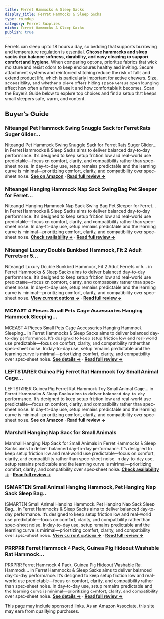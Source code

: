 ```yaml
---
title: Ferret Hammocks & Sleep Sacks
display_title: Ferret Hammocks & Sleep Sacks
type: roundup
category: Ferret Supplies
niche: Ferret Hammocks & Sleep Sacks
publish: true
---
```


<p>Ferrets can sleep up to 18 hours a day, so bedding that supports burrowing and temperature regulation is essential. <strong>Choose hammocks and sleep sacks that balance softness, durability, and easy cleaning to support comfort and hygiene.</strong> When comparing options, prioritize fabrics that wick moisture and resist odors to keep enclosures healthy and inviting. Secure attachment systems and reinforced stitching reduce the risk of falls and extend product life, which is particularly important for active chewers. Size, accessibility, and whether a piece offers hiding space versus open lounging affect how often a ferret will use it and how comfortable it becomes. Scan the Buyer’s Guide below to explore top choices and find a setup that keeps small sleepers safe, warm, and content.</p>
<h2>Buyer’s Guide</h2>
<h3>Niteangel Pet Hammock Swing Snuggle Sack for Ferret Rats Suger Glider…</h3>
<p>Niteangel Pet Hammock Swing Snuggle Sack for Ferret Rats Suger Glider… in Ferret Hammocks & Sleep Sacks aims to deliver balanced day-to-day performance. It’s designed to keep setup friction low and real-world use predictable&mdash;focus on comfort, clarity, and compatibility rather than spec-sheet noise. In day-to-day use, setup remains predictable and the learning curve is minimal&mdash;prioritizing comfort, clarity, and compatibility over spec-sheet noise. <a href="https://amzn.to/4hbsvXR" target="_blank" rel="nofollow sponsored noopener noopener" target="_blank"><strong>See on Amazon</strong></a> · <a href="/reviews/niteangel-pet-hammock-swing-snuggle-sack-for-ferret-rats-suger-glider-s-e58874a6/"><strong>Read full review &rarr;</strong></a></p>
<h3>Niteangel Hanging Hammock Nap Sack Swing Bag Pet Sleeper for Ferret…</h3>
<p>Niteangel Hanging Hammock Nap Sack Swing Bag Pet Sleeper for Ferret… in Ferret Hammocks & Sleep Sacks aims to deliver balanced day-to-day performance. It’s designed to keep setup friction low and real-world use predictable&mdash;focus on comfort, clarity, and compatibility rather than spec-sheet noise. In day-to-day use, setup remains predictable and the learning curve is minimal&mdash;prioritizing comfort, clarity, and compatibility over spec-sheet noise. <a href="https://amzn.to/4qc6XhC" target="_blank" rel="nofollow sponsored noopener noopener" target="_blank"><strong>Check availability &rarr;</strong></a> · <a href="/reviews/niteangel-hanging-hammock-nap-sack-swing-bag-pet-sleeper-for-ferret-rat-f360601e/"><strong>Read full review &rarr;</strong></a></p>
<h3>Niteangel Luxury Double Bunkbed Hammock, Fit 2 Adult Ferrets or 5…</h3>
<p>Niteangel Luxury Double Bunkbed Hammock, Fit 2 Adult Ferrets or 5… in Ferret Hammocks & Sleep Sacks aims to deliver balanced day-to-day performance. It’s designed to keep setup friction low and real-world use predictable&mdash;focus on comfort, clarity, and compatibility rather than spec-sheet noise. In day-to-day use, setup remains predictable and the learning curve is minimal&mdash;prioritizing comfort, clarity, and compatibility over spec-sheet noise. <a href="https://amzn.to/47lV7Kx" target="_blank" rel="nofollow sponsored noopener noopener" target="_blank"><strong>View current options &rarr;</strong></a> · <a href="/reviews/niteangel-luxury-double-bunkbed-hammock-fit-2-adult-ferrets-or-5-more-adult-rats/"><strong>Read full review &rarr;</strong></a></p>
<h3>MCEAST 4 Pieces Small Pets Cage Accessories Hanging Hammock Sleeping…</h3>
<p>MCEAST 4 Pieces Small Pets Cage Accessories Hanging Hammock Sleeping… in Ferret Hammocks & Sleep Sacks aims to deliver balanced day-to-day performance. It’s designed to keep setup friction low and real-world use predictable&mdash;focus on comfort, clarity, and compatibility rather than spec-sheet noise. In day-to-day use, setup remains predictable and the learning curve is minimal&mdash;prioritizing comfort, clarity, and compatibility over spec-sheet noise. <a href="https://amzn.to/3KOz32t" target="_blank" rel="nofollow sponsored noopener noopener" target="_blank"><strong>See details &rarr;</strong></a> · <a href="/reviews/mceast-4-pieces-small-pets-cage-accessories-hanging-hammock-sleeping-ba-f9337a17/"><strong>Read full review &rarr;</strong></a></p>
<h3>LEFTSTARER Guinea Pig Ferret Rat Hammock Toy Small Animal Cage…</h3>
<p>LEFTSTARER Guinea Pig Ferret Rat Hammock Toy Small Animal Cage… in Ferret Hammocks & Sleep Sacks aims to deliver balanced day-to-day performance. It’s designed to keep setup friction low and real-world use predictable&mdash;focus on comfort, clarity, and compatibility rather than spec-sheet noise. In day-to-day use, setup remains predictable and the learning curve is minimal&mdash;prioritizing comfort, clarity, and compatibility over spec-sheet noise. <a href="https://amzn.to/4h89560" target="_blank" rel="nofollow sponsored noopener noopener" target="_blank"><strong>See on Amazon</strong></a> · <a href="/reviews/leftstarer-guinea-pig-ferret-rat-hammock-toy-small-animal-cage-accessor-9c0eaab2/"><strong>Read full review &rarr;</strong></a></p>
<h3>Marshall Hanging Nap Sack for Small Animals</h3>
<p>Marshall Hanging Nap Sack for Small Animals in Ferret Hammocks & Sleep Sacks aims to deliver balanced day-to-day performance. It’s designed to keep setup friction low and real-world use predictable&mdash;focus on comfort, clarity, and compatibility rather than spec-sheet noise. In day-to-day use, setup remains predictable and the learning curve is minimal&mdash;prioritizing comfort, clarity, and compatibility over spec-sheet noise. <a href="https://amzn.to/46U4v89" target="_blank" rel="nofollow sponsored noopener noopener" target="_blank"><strong>Check availability &rarr;</strong></a> · <a href="/reviews/marshall-hanging-nap-sack-for-small-animals-cozy-and-durable-hanging-be-4fbee9b3/"><strong>Read full review &rarr;</strong></a></p>
<h3>ISMARTEN Small Animal Hanging Hammock, Pet Hanging Nap Sack Sleep Bag…</h3>
<p>ISMARTEN Small Animal Hanging Hammock, Pet Hanging Nap Sack Sleep Bag… in Ferret Hammocks & Sleep Sacks aims to deliver balanced day-to-day performance. It’s designed to keep setup friction low and real-world use predictable&mdash;focus on comfort, clarity, and compatibility rather than spec-sheet noise. In day-to-day use, setup remains predictable and the learning curve is minimal&mdash;prioritizing comfort, clarity, and compatibility over spec-sheet noise. <a href="https://amzn.to/3KQjTK7" target="_blank" rel="nofollow sponsored noopener noopener" target="_blank"><strong>View current options &rarr;</strong></a> · <a href="/reviews/ismarten-small-animal-hanging-hammock-pet-hanging-nap-sack-sleep-bag-be-42b1d5fb/"><strong>Read full review &rarr;</strong></a></p>
<h3>PRRPRR Ferret Hammock 4 Pack, Guinea Pig Hideout Washable Rat Hammock…</h3>
<p>PRRPRR Ferret Hammock 4 Pack, Guinea Pig Hideout Washable Rat Hammock… in Ferret Hammocks & Sleep Sacks aims to deliver balanced day-to-day performance. It’s designed to keep setup friction low and real-world use predictable&mdash;focus on comfort, clarity, and compatibility rather than spec-sheet noise. In day-to-day use, setup remains predictable and the learning curve is minimal&mdash;prioritizing comfort, clarity, and compatibility over spec-sheet noise. <a href="https://amzn.to/3J0r3eg" target="_blank" rel="nofollow sponsored noopener noopener" target="_blank"><strong>See details &rarr;</strong></a> · <a href="/reviews/prrprr-ferret-hammock-4-pack-guinea-pig-hideout-washable-rat-hammock-on-ac35b5aa/"><strong>Read full review &rarr;</strong></a></p>
<aside class="disclosure">This page may include sponsored links. As an Amazon Associate, this site may earn from qualifying purchases.</aside>
